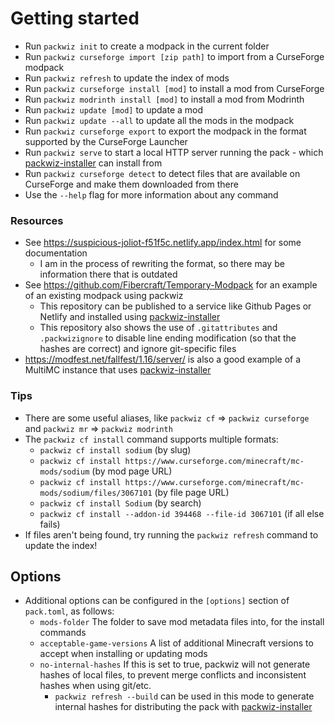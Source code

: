 # Getting started

-   Run `packwiz init` to create a modpack in the current folder
-   Run `packwiz curseforge import [zip path]` to import from a CurseForge modpack
-   Run `packwiz refresh` to update the index of mods
-   Run `packwiz curseforge install [mod]` to install a mod from CurseForge
-   Run `packwiz modrinth install [mod]` to install a mod from Modrinth
-   Run `packwiz update [mod]` to update a mod
-   Run `packwiz update --all` to update all the mods in the modpack
-   Run `packwiz curseforge export` to export the modpack in the format supported by the CurseForge Launcher
-   Run `packwiz serve` to start a local HTTP server running the pack - which [packwiz-installer] can install from
-   Run `packwiz curseforge detect` to detect files that are available on CurseForge and make them downloaded from there
-   Use the `--help` flag for more information about any command

### Resources

-   See https://suspicious-joliot-f51f5c.netlify.app/index.html for some documentation
    -   I am in the process of rewriting the format, so there may be information there that is outdated
-   See https://github.com/Fibercraft/Temporary-Modpack for an example of an existing modpack using packwiz
    -   This repository can be published to a service like Github Pages or Netlify and installed using [packwiz-installer]
    -   This repository also shows the use of `.gitattributes` and `.packwizignore` to disable line ending modification (so that the hashes are correct) and ignore git-specific files
-   https://modfest.net/fallfest/1.16/server/ is also a good example of a MultiMC instance that uses [packwiz-installer]

### Tips

-   There are some useful aliases, like `packwiz cf` => `packwiz curseforge` and `packwiz mr` => `packwiz modrinth`
-   The `packwiz cf install` command supports multiple formats:
    -   `packwiz cf install sodium` (by slug)
    -   `packwiz cf install https://www.curseforge.com/minecraft/mc-mods/sodium` (by mod page URL)
    -   `packwiz cf install https://www.curseforge.com/minecraft/mc-mods/sodium/files/3067101` (by file page URL)
    -   `packwiz cf install Sodium` (by search)
    -   `packwiz cf install --addon-id 394468 --file-id 3067101` (if all else fails)
-   If files aren't being found, try running the `packwiz refresh` command to update the index!

## Options

-   Additional options can be configured in the `[options]` section of `pack.toml`, as follows:
    -   `mods-folder` The folder to save mod metadata files into, for the install commands
    -   `acceptable-game-versions` A list of additional Minecraft versions to accept when installing or updating mods
    -   `no-internal-hashes` If this is set to true, packwiz will not generate hashes of local files, to prevent merge conflicts and inconsistent hashes when using git/etc.
        -   `packwiz refresh --build` can be used in this mode to generate internal hashes for distributing the pack with [packwiz-installer]


[packwiz-installer]: packwiz-installer.md
